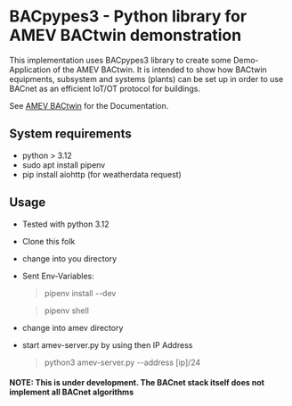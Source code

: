 # BACpypes3 - Python library for AMEV BACtwin demonstration

This implementation uses BACpypes3 library to create some Demo-Application of the AMEV BACtwin. It is intended to show how BACtwin equipments, subsystem and systems (plants) can be set up in order to use BACnet as an efficient IoT/OT protocol for buildings.

See [AMEV BACtwin](https://www.amev-online.de/AMEVInhalt/Planen/Gebaeudeautomation/BACtwin/) for the Documentation.


## System requirements
- python > 3.12
- sudo apt install pipenv
- pip install aiohttp (for weatherdata request)

## Usage
- Tested with python 3.12
- Clone this folk
- change into you directory
- Sent Env-Variables:
  >pipenv install --dev

  >pipenv shell
- change into amev directory
- start amev-server.py by using then IP Address
  >python3 amev-server.py --address [ip]/24

#### NOTE: This is under development. The BACnet stack itself does not implement all BACnet algorithms 